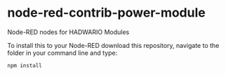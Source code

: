 # node-red-contrib-power-module
Node-RED nodes for HADWARIO Modules

To install this to your Node-RED download this repository, navigate to the folder in your command line and type:
```sh
npm install
```
